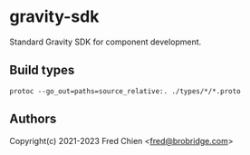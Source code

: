 # gravity-sdk

Standard Gravity SDK for component development.

## Build types

```shell
protoc --go_out=paths=source_relative:. ./types/*/*.proto
```

## Authors

Copyright(c) 2021-2023 Fred Chien <<fred@brobridge.com>>

